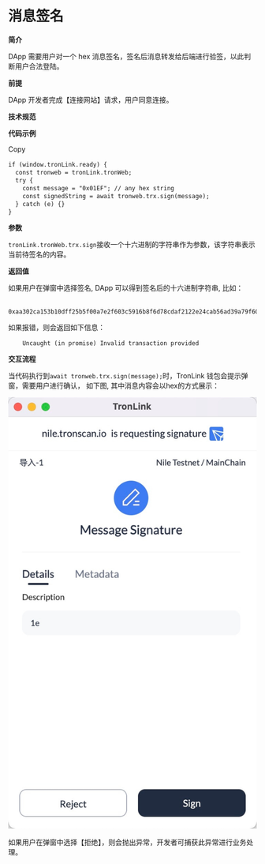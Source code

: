 # 消息签名

**简介**

DApp 需要用户对一个 hex 消息签名，签名后消息转发给后端进行验签，以此判断用户合法登陆。

**前提**

DApp 开发者完成【连接网站】请求，用户同意连接。

**技术规范**

**代码示例**

Copy

    if (window.tronLink.ready) {
      const tronweb = tronLink.tronWeb;
      try {
        const message = "0x01EF"; // any hex string
        const signedString = await tronweb.trx.sign(message);
      } catch (e) {}
    }

**参数**

`tronLink.tronWeb.trx.sign`接收一个十六进制的字符串作为参数，该字符串表示当前待签名的内容。

**返回值**

如果用户在弹窗中选择签名, DApp 可以得到签名后的十六进制字符串, 比如：

```shell 
    0xaa302ca153b10dff25b5f00a7e2f603c5916b8f6d78cdaf2122e24cab56ad39a79f60ff3916dde9761baaadea439b567475dde183ee3f8530b4cc76082b29c341c
```

如果报错，则会返回如下信息：

```shell 
    Uncaught (in promise) Invalid transaction provided
```
**交互流程**

当代码执行到`await tronweb.trx.sign(message);`时，TronLink 钱包会提示弹窗，需要用户进行确认， 如下图, 其中消息内容会以hex的方式展示：

![image](../images/dapp_message-signature_img_0.jpg)

如果用户在弹窗中选择【拒绝】，则会抛出异常，开发者可捕获此异常进行业务处理。

